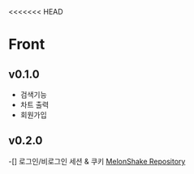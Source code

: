 <<<<<<< HEAD
# Front
## v0.1.0
- 검색기능
- 차트 출력
- 회원가입

## v0.2.0
-[] 로그인/비로그인 세션 & 쿠키
[MelonShake Repository](https://github.com/Melon-Shake/MAIN)

